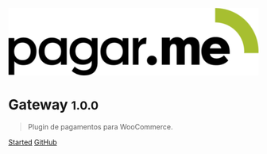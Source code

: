 ![logo](_media/logo.png)

# Gateway <small>1.0.0</small>

> Plugin de pagamentos para WooCommerce.

[Started](#instala%C3%A7%C3%A3o)
[GitHub](https://github.com/aquapress-br/wc-pagarme/)